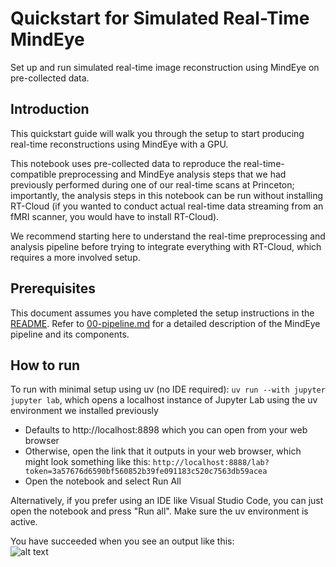 # Quickstart for Simulated Real-Time MindEye
Set up and run simulated real-time image reconstruction using MindEye on pre-collected data.

## Introduction
This quickstart guide will walk you through the setup to start producing real-time reconstructions using MindEye with a GPU. 

This notebook uses pre-collected data to reproduce the real-time-compatible preprocessing and MindEye analysis steps that we had previously performed during one of our real-time scans at Princeton; importantly, the analysis steps in this notebook can be run without installing RT-Cloud (if you wanted to conduct actual real-time data streaming from an fMRI scanner, you would have to install RT-Cloud). 

We recommend starting here to understand the real-time preprocessing and analysis pipeline before trying to integrate everything with RT-Cloud, which requires a more involved setup.

## Prerequisites
This document assumes you have completed the setup instructions in the [README](../README.md). Refer to [00-pipeline.md](00-pipeline.md) for a detailed description of the MindEye pipeline and its components.

## How to run
To run with minimal setup using uv (no IDE required): `uv run --with jupyter jupyter lab`, which opens a localhost instance of Jupyter Lab using the uv environment we installed previously 
* Defaults to http://localhost:8898 which you can open from your web browser
* Otherwise, open the link that it outputs in your web browser, which might look something like this: `http://localhost:8888/lab?token=3a57676d6590bf560852b39fe091183c520c7563db59acea`
* Open the notebook and select Run All

Alternatively, if you prefer using an IDE like Visual Studio Code, you can just open the notebook and press "Run all". Make sure the uv environment is active.

You have succeeded when you see an output like this:     
![alt text](https://github.com/brainiak/rtcloud-projects/raw/main/mindeye/docs/sample_jupyter_output.png "Sample Jupyter Output")

